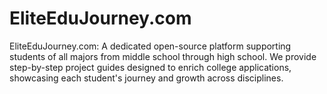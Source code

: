 # EliteEduJourney.com
EliteEduJourney.com: A dedicated open-source platform supporting students of all majors from middle school through high school. We provide step-by-step project guides designed to enrich college applications, showcasing each student's journey and growth across disciplines.

